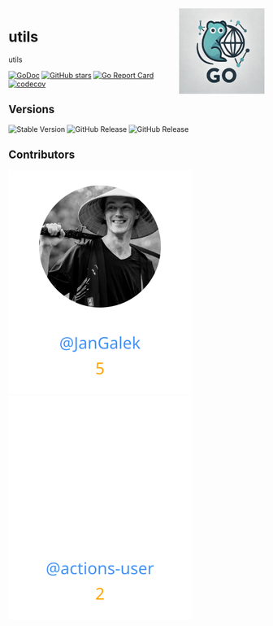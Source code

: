 <img align=right width="168" src="docs/gouef_logo.png">

# utils
utils

[![GoDoc](https://pkg.go.dev/badge/github.com/gouef/utils.svg)](https://pkg.go.dev/github.com/gouef/utils)
[![GitHub stars](https://img.shields.io/github/stars/gouef/utils?style=social)](https://github.com/gouef/utils/stargazers)
[![Go Report Card](https://goreportcard.com/badge/github.com/gouef/utils)](https://goreportcard.com/report/github.com/gouef/utils)
[![codecov](https://codecov.io/github/gouef/utils/branch/main/graph/badge.svg?token=YUG8EMH6Q8)](https://codecov.io/github/gouef/utils)

## Versions
![Stable Version](https://img.shields.io/github/v/release/gouef/utils?label=Stable&labelColor=green)
![GitHub Release](https://img.shields.io/github/v/release/gouef/utils?label=RC&include_prereleases&filter=*rc*&logoSize=diago)
![GitHub Release](https://img.shields.io/github/v/release/gouef/utils?label=Beta&include_prereleases&filter=*beta*&logoSize=diago)

## Contributors

<div>
<span>
  <a href="https://github.com/JanGalek"><img src="https://raw.githubusercontent.com/gouef/utils/refs/heads/contributors-svg/.github/contributors/JanGalek.svg" alt="JanGalek" /></a>
</span>
<span>
  <a href="https://github.com/actions-user"><img src="https://raw.githubusercontent.com/gouef/utils/refs/heads/contributors-svg/.github/contributors/actions-user.svg" alt="actions-user" /></a>
</span>
</div>

